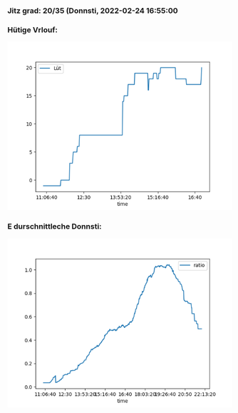 ### Jitz grad: 20/35 (Donnsti, 2022-02-24 16:55:00

### Hütige Vrlouf:
![Graph](Today.png)

### E durschnittleche Donnsti:
![Graph](Donnsti.png)